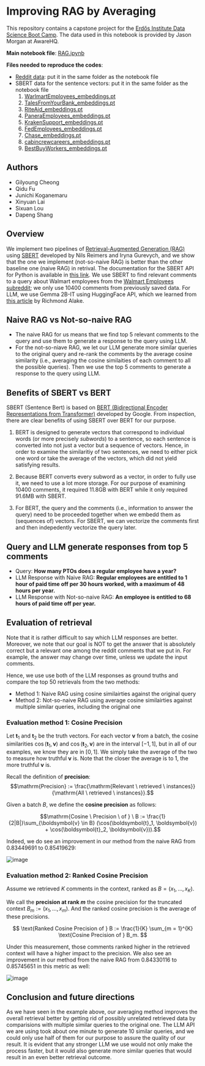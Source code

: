 # Improving RAG by Averaging
This repository contains a capstone project for the [Erdős Institute Data Science Boot Camp](https://www.erdosinstitute.org/). The data used in this notebook is provided by Jason Morgan at AwareHQ.

**Main notebook file**: [RAG.ipynb](https://github.com/gycheong/rag_by_averaging/blob/main/RAG.ipynb)

**Files needed to reproduce the codes**:
* [Reddit data](https://drive.google.com/file/d/1Xc-GCpAQFGfTUOHOxwBsCNFFB9klgF5A/view?usp=sharing): put it in the same folder as the notebook file
* SBERT data for the sentence vectors: put it in the same folder as the notebook file
  1. [WarlmartEmployees_embeddings.pt](https://drive.google.com/file/d/1oKnpsSeCVqx4Ougzyn5KotKkA-c0TGil/view?usp=drive_link)
  2. [TalesFromYourBank_embeddings.pt](https://drive.google.com/file/d/1iJruY2m8i9aoLhZJh2j-COBMAONC2JTa/view?usp=drive_link)
  3. [RiteAid_embeddings.pt](https://drive.google.com/file/d/1st8jUyOxagBouyzZkSrizuWPR52RkYGG/view?usp=drive_link)
  4. [PaneraEmployees_embeddings.pt](https://drive.google.com/file/d/1ZaBtGKBq-OixqTPI0bfJLIzQh6Hm5vNe/view?usp=drive_link)
  5. [KrakenSupport_embeddings.pt](https://drive.google.com/file/d/1X0o_ViY5T7nOYoKo-i9Hdx3i2SQpPDdo/view?usp=drive_link)
  6. [FedEmployees_embeddings.pt](https://drive.google.com/file/d/1_dbP_NdyrmsF4o4HkzyU3KQjeDiRV25p/view?usp=drive_link)
  7. [Chase_embeddings.pt](https://drive.google.com/file/d/1mJWw2Qk4Oni1Ikvyshxsd0hZhfWSpID5/view?usp=drive_link)
  8. [cabincrewcareers_embeddings.pt](https://drive.google.com/file/d/1nygxNEg22uiCwz4ZTeFSVebJEEfVYS5B/view?usp=drive_link)
  9. [BestBuyWorkers_embeddings.pt](https://drive.google.com/file/d/1ZpnV7dXAleWoHUgnPZO_hp_FIN77EGVK/view?usp=drive_link)

## Authors
* Gilyoung Cheong
* Qidu Fu
* Junichi Koganemaru
* Xinyuan Lai
* Sixuan Lou
* Dapeng Shang

## Overview
We implement two pipelines of [Retrieval-Augmented Generation (RAG)](https://aws.amazon.com/what-is/retrieval-augmented-generation/) using [SBERT](https://arxiv.org/abs/1908.10084) developed by Nils Reimers and Iryna Gurevych, and we show that the one we implement (not-so-naive RAG) is better than the other baseline one (naive RAG) in retrival. The documentation for the SBERT API for Python is available in [this link](https://sbert.net/). We use SBERT to find relevant comments to a query about Walmart employees from the [Walmart Employees subreddit](https://www.reddit.com/r/WalmartEmployees/); we only use 10400 comments from previously saved data. For LLM, we use Gemma 2B-IT using HuggingFace API, which we learned from [this article](https://huggingface.co/learn/cookbook/en/rag_with_hugging_face_gemma_mongodb) by Richmond Alake.

## Naive RAG vs Not-so-naive RAG

* The naive RAG for us means that we find top 5 relevant comments to the query and use them to generate a response to the query using LLM.
* For the not-so-niave RAG, we let our LLM generate more similar queries to the original query and re-rank the comments by the average cosine similarity (i.e., averaging the cosine similaities of each comment to all the possible queries). Then we use the top 5 comments to generate a response to the query using LLM.

## Benefits of SBERT vs BERT

SBERT (Sentence Bert) is based on [BERT (Bidirectional Encoder Representations from Transformer)](https://arxiv.org/abs/1810.04805) developed by Google. From inspection, there are clear benefits of using SBERT over BERT for our purpose.

1. BERT is designed to generate vectors that correspond to individual words (or more precisely *subwords*) to a sentence, so each sentence is converted into not just a vector but a sequence of vectors. Hence, in order to examine the similaritiy of two sentences, we need to either pick one word or take the average of the vectors, which did not yield satisfying results.

2. Because BERT converts every subword as a vector, in order to fully use it, we need to use a lot more storage. For our purpose of examining 10400 comments, it required 11.8GB with BERT while it only required 91.6MB with SBERT.

3. For BERT, the query and the comments (i.e., information to answer the query) need to be proceeded together when we embedd them as (sequences of) vectors. For SBERT, we can vectorize the comments first and then indepedently vectorize the query later.

## Query and LLM generate responses from top 5 comments
* Query: **How many PTOs does a regular employee have a year?**
* LLM Response with Naive RAG: **Regular employees are entitled to 1 hour of paid time off per 30 hours worked, with a maximum of 48 hours per year.**
* LLM Response with Not-so-naive RAG: **An employee is entitled to 68 hours of paid time off per year.**

## Evaluation of retrieval

Note that it is rather difficult to say which LLM responses are better. Moreover, we note that our goal is NOT to get the answer that is absolutely correct but a relevant one among the reddit comments that we put in. For example, the answer may change over time, unless we update the input comments.

Hence, we use use both of the LLM responses as ground truths and compare the top 50 retrievals from the two methods:
* Method 1: Naive RAG using cosine similairties against the original query
* Method 2: Not-so-naive RAG using average cosine similairties against multiple similar queries, including the original one

### Evaluation method 1: Cosine Precision

Let $\boldsymbol{t}_1$ and $\boldsymbol{t}_2$ be the truth vectors. For each vector $\boldsymbol{v}$ from a batch, the cosine similarities $\cos(\boldsymbol{t}_1, \boldsymbol{v})$ and $\cos(\boldsymbol{t}_2, \boldsymbol{v})$ are in the interval $[-1, 1]$, but in all of our examples, we know they are in $[0, 1]$. We simply take the average of the two to measure how truthful $\boldsymbol{v}$ is. Note that the closer the average is to $1$, the more truthful $\boldsymbol{v}$ is.

Recall the definition of **precision**:
$$\mathrm{Precision} := \frac{\mathrm{Relevant \ retrieved \ instances}}{\mathrm{All \ retrieved \ instances}}.$$

Given a batch $B$, we define the **cosine precision** as follows:

$$\mathrm{Cosine \ Precision \ of } \ B := \frac{1}{2|B|}\sum_{\boldsymbol{v} \in B}  (\cos(\boldsymbol{t}_1, \boldsymbol{v}) + \cos(\boldsymbol{t}_2, \boldsymbol{v})).$$

Indeed, we do see an improvement in our method from the naive RAG from 0.83449691 to 0.85419629:

![image](https://github.com/gycheong/rag_by_averaging/assets/139825285/bff5a7bd-7cc0-44d6-837e-5d93609b8d78)


### Evaluation method 2: Ranked Cosine Precision

Assume we retrieved $K$ comments in the context, ranked as $B = (x_1, \ldots, x_K)$.

We call the **precision at rank $m$** the cosine precision for the truncated context $B_m := (x_1, \ldots, x_m)$. And the ranked cosine precision is the average of these precisions.

$$
\text{Ranked Cosine Precision of } B := \frac{1}{K} \sum_{m = 1}^{K} \text{Cosine Precision of } B_m.
$$

Under this measurement, those comments ranked higher in the retrieved context will have a higher impact to the precision. We also see an improvement in our method from the naive RAG from 0.84330116 to 0.85745651 in this metric as well:

![image](https://github.com/gycheong/rag_by_averaging/assets/139825285/5c2092e1-0228-4048-93de-780b81fd60dc)

## Conclusion and future directions

As we have seen in the example above, our averaging method improves the overall retrieval better by getting rid of possibly unrelated retrieved data by comparisions with multiple similar queries to the original one. The LLM API we are using took about one minute to generate 10 similar queries, and we could only use half of them for our purpose to assure the quality of our result. It is evident that any stronger LLM we use would not only make the process faster, but it would also generate more similar queries that would result in an even better retrieval outcome.
